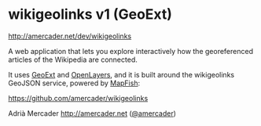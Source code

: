 wikigeolinks v1 (GeoExt)
========================


http://amercader.net/dev/wikigeolinks


A web application that lets you explore interactively how the georeferenced
articles of the Wikipedia are connected.

It uses [GeoExt](http://geoext.org) and [OpenLayers](http://openlayers),
and it is built around the wikigeolinks GeoJSON service, powered by [MapFish](http://mapfish.org):

https://github.com/amercader/wikigeolinks



Adrià Mercader  http://amercader.net ([@amercader](https://twitter.com/amercader))
